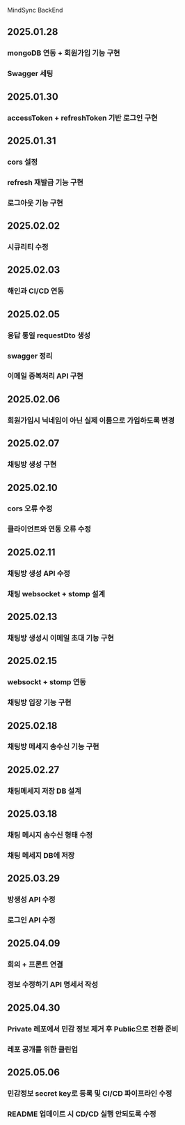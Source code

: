 MindSync BackEnd

## 2025.01.28
### mongoDB 연동 + 회원가입 기능 구현
### Swagger 세팅

## 2025.01.30
### accessToken + refreshToken 기반 로그인 구현

## 2025.01.31
### cors 설정
### refresh 재발급 기능 구현
### 로그아웃 기능 구현

## 2025.02.02
### 시큐리티 수정

## 2025.02.03
### 해인과 CI/CD 연동

## 2025.02.05
### 응답 통일 requestDto 생성
### swagger 정리
### 이메일 중복처리 API 구현

## 2025.02.06
### 회원가입시 닉네임이 아닌 실제 이름으로 가입하도록 변경

## 2025.02.07
### 채팅방 생성 구현

## 2025.02.10
### cors 오류 수정
### 클라이언트와 연동 오류 수정

## 2025.02.11
### 채팅방 생성 API 수정
### 채팅 websocket + stomp 설계

## 2025.02.13
### 채팅방 생성시 이메일 초대 기능 구현

## 2025.02.15
### websockt + stomp 연동
### 채팅방 입장 기능 구현

## 2025.02.18
### 채팅방 메세지 송수신 기능 구현

## 2025.02.27
### 채팅메세지 저장 DB 설계

## 2025.03.18
### 채팅 메시지 송수신 형태 수정
### 채팅 메세지 DB에 저장

## 2025.03.29
### 방생성 API 수정
### 로그인 API 수정

## 2025.04.09
### 회의 + 프론트 연결
### 정보 수정하기 API 명세서 작성

## 2025.04.30
### Private 레포에서 민감 정보 제거 후 Public으로 전환 준비
### 레포 공개를 위한 클린업

## 2025.05.06
### 민감정보 secret key로 등록 및 CI/CD 파이프라인 수정
### README 업데이트 시 CD/CD 실행 안되도록 수정




